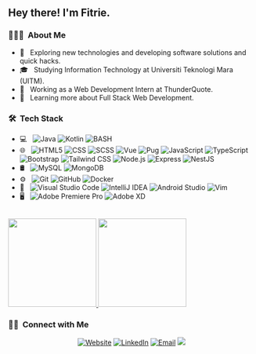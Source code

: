 <h2> Hey there! I'm Fitrie.</h2>

<h3> 👨🏻‍💻 &nbsp;About Me </h3>

- 🤔 &nbsp; Exploring new technologies and developing software solutions and quick hacks.
- 🎓 &nbsp; Studying Information Technology at Universiti Teknologi Mara (UITM).
- 💼 &nbsp; Working as a Web Development Intern at ThunderQuote.
- 🌱 &nbsp; Learning more about Full Stack Web Development.

<h3> 🛠 &nbsp;Tech Stack</h3>

- 💻 &nbsp;
  ![Java](https://img.shields.io/badge/-Java-333333?style=flat&logo=java)
  ![Kotlin](https://img.shields.io/badge/-Kotlin-333333?style=flat&logo=kotlin)
  ![BASH](https://img.shields.io/badge/-Bash-333333?style=flat&logo=ubuntu)
- 🌐 &nbsp;
  ![HTML5](https://img.shields.io/badge/-HTML5-333333?style=flat&logo=HTML5)
  ![CSS](https://img.shields.io/badge/-CSS-333333?style=flat&logo=CSS3&logoColor=1572B6)
  ![SCSS](https://img.shields.io/badge/-SASS-333333?style=flat&logo=sass)
  ![Vue](https://img.shields.io/badge/-Vue-333333?style=flat&logo=vue.js)
  ![Pug](https://img.shields.io/badge/-PUG-333333?style=flat&logo=pug)
  ![JavaScript](https://img.shields.io/badge/-JavaScript-333333?style=flat&logo=javascript)
  ![TypeScript](https://img.shields.io/badge/-TypeScript-333333?style=flat&logo=typescript)
  ![Bootstrap](https://img.shields.io/badge/-Bootstrap-333333?style=flat&logo=bootstrap&logoColor=563D7C)
  ![Tailwind CSS](https://img.shields.io/badge/-Tailwind%20CSS-333333?style=flat&logo=tailwindcss&logoColor)
  ![Node.js](https://img.shields.io/badge/-Node.js-333333?style=flat&logo=node.js)
  ![Express](https://img.shields.io/badge/-Express-333333?style=flat&logo=express)
  ![NestJS](https://img.shields.io/badge/-NestJS-333333?style=flat&logo=NestJS)
- 🛢 &nbsp;
  ![MySQL](https://img.shields.io/badge/-MySQL-333333?style=flat&logo=mysql)
  ![MongoDB](https://img.shields.io/badge/-MongoDB-333333?style=flat&logo=mongodb)
- ⚙️ &nbsp;
  ![Git](https://img.shields.io/badge/-Git-333333?style=flat&logo=git)
  ![GitHub](https://img.shields.io/badge/-GitHub-333333?style=flat&logo=github)
  ![Docker](https://img.shields.io/badge/-Docker-333333?style=flat&logo=docker)
- 🔧 &nbsp;
  ![Visual Studio Code](https://img.shields.io/badge/-Visual%20Studio%20Code-333333?style=flat&logo=visual-studio-code&logoColor=007ACC)
  ![IntelliJ IDEA](https://img.shields.io/badge/-IntelliJ-333333?style=flat&logo=intellij%20idea)
  ![Android Studio](https://img.shields.io/badge/-Android%20Studio-333333?style=flat&logo=android%20studio)
  ![Vim](https://img.shields.io/badge/-Vim-333333?style=flat&logo=vim)
- 🖥 &nbsp;
  ![Adobe Premiere Pro](https://img.shields.io/badge/-Adobe%20Premiere%20Pro-333333?style=flat&logo=adobe%20premiere%20pro)
  ![Adobe XD](https://img.shields.io/badge/-Adobe%20XD-333333?style=flat&logo=adobe%20xd)

<br/>

<a href="https://github.com/mfitrie">
  <img height="180em" src="https://github-readme-stats.vercel.app/api?username=mfitrie&theme=buefy&show_icons=true" />
  <img height="180em" src="https://github-readme-stats.vercel.app/api/top-langs/?username=mfitrie&theme=buefy&layout=compact" />
</a>

<br/>

<h3> 🤝🏻 &nbsp;Connect with Me </h3>

<p align="center">
<a href="https://fitdev.netlify.app/"><img alt="Website" src="https://img.shields.io/badge/Website-fitdev.netlify.app-blue?style=flat-square&logo=google-chrome"></a>
<a href="https://www.linkedin.com/in/muhammad-fitrie-a88472199/"><img alt="LinkedIn" src="https://img.shields.io/badge/LinkedIn-Muhammad%20Fitrie-blue?style=flat-square&logo=linkedin"></a>
<a href="mailto:mfitrie78@gmail.com"><img alt="Email" src="https://img.shields.io/badge/Email-mfitrie78@gmail.com-blue?style=flat-square&logo=gmail"></a>
<a href="https://visitcount.itsvg.in">
  <img src="https://visitcount.itsvg.in/api?id=mfitrie&label=Profile%20Views&color=0&icon=2&pretty=true" />
</a>
</p>
